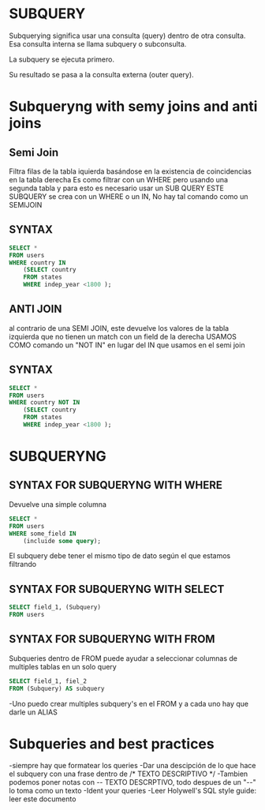 # SUBQUERY
Subquerying significa usar una consulta (query) dentro de otra consulta. Esa consulta interna se llama subquery o subconsulta.

La subquery se ejecuta primero.

Su resultado se pasa a la consulta externa (outer query).


# Subqueryng with semy joins and anti joins
## Semi Join
Filtra filas de la tabla iquierda basándose en la existencia de coincidencias en la tabla derecha
Es como filtrar con un WHERE pero usando una segunda tabla y para esto es necesario usar un SUB QUERY
ESTE SUBQUERY se crea con un WHERE o un IN, No hay tal comando como un SEMIJOIN

## SYNTAX
```sql
SELECT *
FROM users
WHERE country IN
    (SELECT country
    FROM states
    WHERE indep_year <1800 );
```

## ANTI JOIN
al contrario de una SEMI JOIN, este devuelve los valores de la tabla izquierda que no tienen un match con un field de la derecha
USAMOS COMO comando un "NOT IN" en lugar del IN que usamos en el semi join


## SYNTAX
```sql
SELECT *
FROM users
WHERE country NOT IN
    (SELECT country
    FROM states
    WHERE indep_year <1800 );
```

# SUBQUERYNG

## SYNTAX FOR SUBQUERYNG WITH WHERE
Devuelve una simple columna
```sql
SELECT *
FROM users
WHERE some_field IN
    (incluide some query);
```

El subquery debe tener el mismo tipo de dato según el que estamos filtrando


## SYNTAX FOR SUBQUERYNG WITH SELECT
```sql
SELECT field_1, (Subquery)
FROM users
```

## SYNTAX FOR SUBQUERYNG WITH FROM 
Subqueries dentro de FROM puede ayudar a seleccionar columnas de multiples tablas en un solo query

```sql
SELECT field_1, fiel_2
FROM (Subquery) AS subquery
```
-Uno puedo crear multiples subquery's en el FROM y a cada uno hay que darle un ALIAS


# Subqueries and best practices

-siempre hay que formatear los queries
-Dar una descipción de lo que hace el subquery con una frase dentro de /* TEXTO DESCRIPTIVO */
-Tambien podemos poner notas con -- TEXTO DESCRPTIVO, todo despues de un "--" lo toma como un texto
-Ident your queries 
-Leer Holywell's SQL style guide: leer este documento
